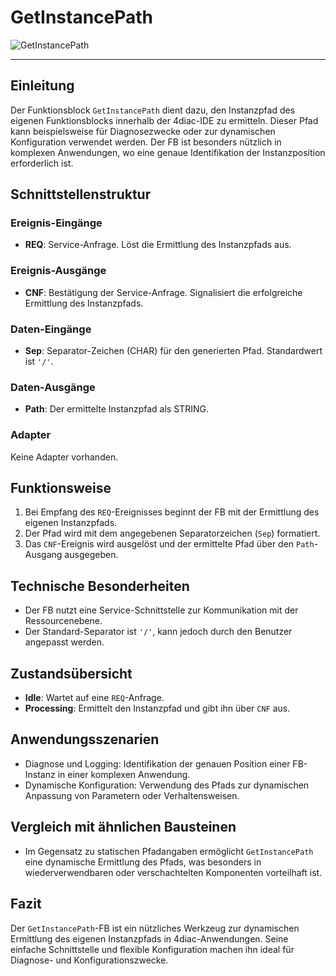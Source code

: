 # GetInstancePath

![GetInstancePath](https://github.com/user-attachments/assets/325783e2-0c06-4d8f-bdf5-56508a4e6f25)

* * * * * * * * * *
## Einleitung
Der Funktionsblock `GetInstancePath` dient dazu, den Instanzpfad des eigenen Funktionsblocks innerhalb der 4diac-IDE zu ermitteln. Dieser Pfad kann beispielsweise für Diagnosezwecke oder zur dynamischen Konfiguration verwendet werden. Der FB ist besonders nützlich in komplexen Anwendungen, wo eine genaue Identifikation der Instanzposition erforderlich ist.

## Schnittstellenstruktur

### **Ereignis-Eingänge**
- **REQ**: Service-Anfrage. Löst die Ermittlung des Instanzpfads aus.

### **Ereignis-Ausgänge**
- **CNF**: Bestätigung der Service-Anfrage. Signalisiert die erfolgreiche Ermittlung des Instanzpfads.

### **Daten-Eingänge**
- **Sep**: Separator-Zeichen (CHAR) für den generierten Pfad. Standardwert ist `'/'`.

### **Daten-Ausgänge**
- **Path**: Der ermittelte Instanzpfad als STRING.

### **Adapter**
Keine Adapter vorhanden.

## Funktionsweise
1. Bei Empfang des `REQ`-Ereignisses beginnt der FB mit der Ermittlung des eigenen Instanzpfads.
2. Der Pfad wird mit dem angegebenen Separatorzeichen (`Sep`) formatiert.
3. Das `CNF`-Ereignis wird ausgelöst und der ermittelte Pfad über den `Path`-Ausgang ausgegeben.

## Technische Besonderheiten
- Der FB nutzt eine Service-Schnittstelle zur Kommunikation mit der Ressourcenebene.
- Der Standard-Separator ist `'/'`, kann jedoch durch den Benutzer angepasst werden.

## Zustandsübersicht
- **Idle**: Wartet auf eine `REQ`-Anfrage.
- **Processing**: Ermittelt den Instanzpfad und gibt ihn über `CNF` aus.

## Anwendungsszenarien
- Diagnose und Logging: Identifikation der genauen Position einer FB-Instanz in einer komplexen Anwendung.
- Dynamische Konfiguration: Verwendung des Pfads zur dynamischen Anpassung von Parametern oder Verhaltensweisen.

## Vergleich mit ähnlichen Bausteinen
- Im Gegensatz zu statischen Pfadangaben ermöglicht `GetInstancePath` eine dynamische Ermittlung des Pfads, was besonders in wiederverwendbaren oder verschachtelten Komponenten vorteilhaft ist.

## Fazit
Der `GetInstancePath`-FB ist ein nützliches Werkzeug zur dynamischen Ermittlung des eigenen Instanzpfads in 4diac-Anwendungen. Seine einfache Schnittstelle und flexible Konfiguration machen ihn ideal für Diagnose- und Konfigurationszwecke.
